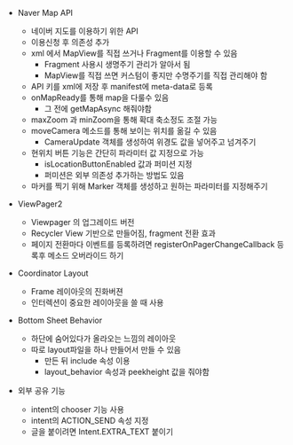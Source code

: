 - Naver Map API
  - 네이버 지도를 이용하기 위한 API
  - 이용신청 후 의존성 추가
  - xml 에서 MapView를 직접 쓰거나 Fragment를 이용할 수 있음
    - Fragment 사용시 생명주기 관리가 알아서 됨
    - MapView를 직접 쓰면 커스텀이 좋지만 수명주기를 직접 관리해야 함
  - API 키를 xml에 저장 후 manifest에 meta-data로 등록 
  - onMapReady를 통해 map을 다룰수 있음
    - 그 전에 getMapAsync 해줘야함 
  - maxZoom 과 minZoom을 통해 확대 축소정도 조절 가능
  - moveCamera 메소드를 통해 보이는 위치를 옮길 수 있음
    - CameraUpdate 객체를 생성하여 위경도 값을 넣어주고 넘겨주기  
  - 현위치 버튼 기능은 간단히 파라미터 값 지정으로 가능
    - isLocationButtonEnabled 값과 퍼미션 지정
    - 퍼미션은 외부 의존성 추가하는 방법도 있음
  - 마커를 찍기 위해 Marker 객체를 생성하고 원하는 파라미터를 지정해주기


- ViewPager2
  - Viewpager 의 업그레이드 버전
  - Recycler View 기반으로 만들어짐, fragment 전환 효과
  - 페이지 전환마다 이벤트를 등록하려면 registerOnPagerChangeCallback 등록후 메소드 오버라이드 하기

- Coordinator Layout
  - Frame 레이아웃의 진화버젼
  - 인터렉션이 중요한 레이아웃을 쓸 때 사용  


- Bottom Sheet Behavior 
  - 하단에 숨어있다가 올라오는 느낌의 레이아웃
  - 따로 layout파일을 하나 만들어서 만들 수 있음
    - 만든 뒤 include 속성 이용
    - layout_behavior 속성과 peekheight 값을 줘야함   

- 외부 공유 기능
  - intent의 chooser 기능 사용
  - intent의 ACTION_SEND 속성 지정
  - 글을 붙이려면 Intent.EXTRA_TEXT 붙이기 

